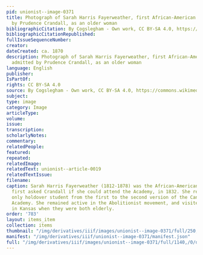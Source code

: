 ```yaml
---
pid: unionist--image-0371
title: Photograph of Sarah Harris Fayerweather, first African-American student admitted
  by Prudence Crandall, as an older woman
bibliographicCitation: By Cogslegham - Own work, CC BY-SA 4.0, https://commons.wikimedia.org/w/index.php?curid=47118011
bibliographicCitationRepublished: 
fullIssueSequenceNumber: 
creator: 
dateCreated: ca. 1870
description: Photograph of Sarah Harris Fayerweather, first African-American student
  admitted by Prudence Crandall, as an older woman
language: English
publisher: 
IsPartOf: 
rights: CC BY-SA 4.0
source: By Cogslegham - Own work, CC BY-SA 4.0, https://commons.wikimedia.org/w/index.php?curid=47118011
subject: 
type: image
category: Image
articleType: 
volume: 
issue: 
transcription: 
scholarlyNotes: 
commentary: 
relatedPeople: 
featured: 
repeated: 
relatedImage: 
relatedText: unionist--article-0019
relatedTextIssue: 
filename: 
caption: Sarah Harris Fayerweather (1812-1878) was the African-American woman who
  first asked Crandall if she could attend the Academy, in 1832. She remained as the
  only holdover student from the first to the second version of the Canterbury Female
  Academy. She remained active in the Abolitionist movement, and visited Crandall
  in Kansas when they were both elderly.
order: '783'
layout: items_item
collection: items
thumbnail: "/img/derivatives/iiif/images/unionist--image-0371/full/250,/0/default.jpg"
manifest: "/img/derivatives/iiif/unionist--image-0371/manifest.json"
full: "/img/derivatives/iiif/images/unionist--image-0371/full/1140,/0/default.jpg"
---
```

